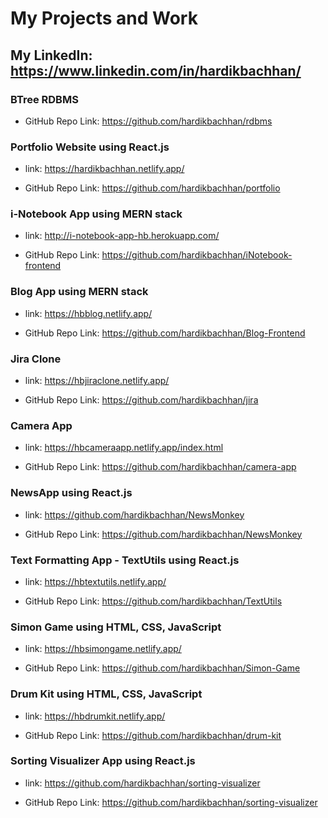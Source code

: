 # My Projects and Work

## My LinkedIn: https://www.linkedin.com/in/hardikbachhan/

### BTree RDBMS

- GitHub Repo Link: https://github.com/hardikbachhan/rdbms

### Portfolio Website using React.js

- link: https://hardikbachhan.netlify.app/

- GitHub Repo Link: https://github.com/hardikbachhan/portfolio

### i-Notebook App using MERN stack

- link: http://i-notebook-app-hb.herokuapp.com/

- GitHub Repo Link: https://github.com/hardikbachhan/iNotebook-frontend

### Blog App using MERN stack

- link: https://hbblog.netlify.app/

- GitHub Repo Link: https://github.com/hardikbachhan/Blog-Frontend

### Jira Clone 

- link: https://hbjiraclone.netlify.app/

- GitHub Repo Link: https://github.com/hardikbachhan/jira

### Camera App

- link: https://hbcameraapp.netlify.app/index.html

- GitHub Repo Link: https://github.com/hardikbachhan/camera-app

### NewsApp using React.js

- link: https://github.com/hardikbachhan/NewsMonkey

- GitHub Repo Link: https://github.com/hardikbachhan/NewsMonkey

### Text Formatting App - TextUtils using React.js

- link: https://hbtextutils.netlify.app/

- GitHub Repo Link: https://github.com/hardikbachhan/TextUtils

### Simon Game using HTML, CSS, JavaScript

- link: https://hbsimongame.netlify.app/

- GitHub Repo Link: https://github.com/hardikbachhan/Simon-Game

### Drum Kit using HTML, CSS, JavaScript
- link: https://hbdrumkit.netlify.app/

- GitHub Repo Link: https://github.com/hardikbachhan/drum-kit

### Sorting Visualizer App using React.js
- link: https://github.com/hardikbachhan/sorting-visualizer

- GitHub Repo Link: https://github.com/hardikbachhan/sorting-visualizer
